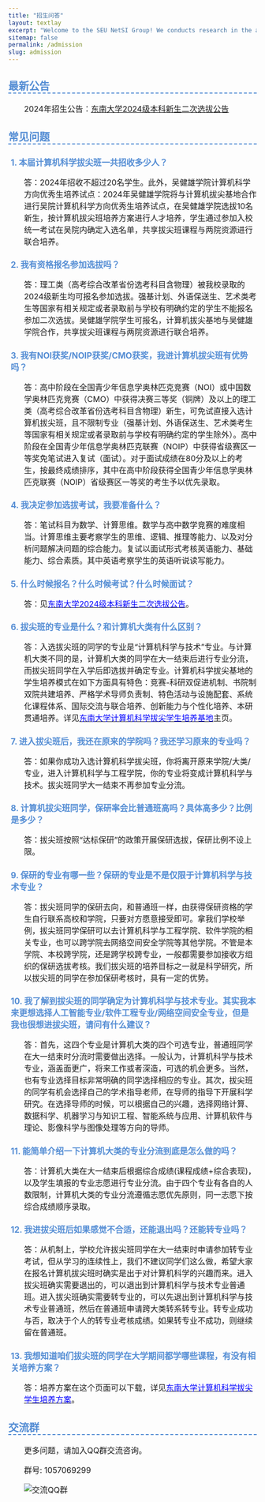 ```yaml
---
title: "招生问答"
layout: textlay
excerpt: "Welcome to the SEU NetSI Group! We conducts research in the area of Internet of Things and Swarm Intelligence. Our goal is to provide theoretically sound analysis as well as build practically working systems."
sitemap: false
permalink: /admission
slug: admission
---
```




<style>
/* new styles added below*/
h2 {
    color: #548dd4;
    font-size: 1.5em;
    border-bottom: #548dd4 2px dashed;
}
h3, h4, h5, h6 {
    color: #548dd4;
    font-size: 1.2em; 
    margin-bottom: 0;
    margin-left: 0.3em;
}
p {
    margin-left: 2em;
    font-size: 16px !important; 
}
img {
    margin: auto;
    display: block;
    /*height: 20em;*/
}
</style>

## 最新公告

2024年招生公告：[东南大学2024级本科新生二次选拔公告](https://jwc.seu.edu.cn/2024/0703/c21676a496343/page.htm)


## 常见问题

### 1. 本届计算机科学拔尖班一共招收多少人？

答：2024年招收不超过20名学生。此外，吴健雄学院计算机科学方向优秀生培养试点：2024年吴健雄学院将与计算机拔尖基地合作进行吴院计算机科学方向优秀生培养试点，在吴健雄学院选拔10名新生，按计算机拔尖班培养方案进行人才培养，学生通过参加入校统一考试在吴院内确定入选名单，共享拔尖班课程与两院资源进行联合培养。

### 2. 我有资格报名参加选拔吗？

答：理工类（高考综合改革省份选考科目含物理）被我校录取的2024级新生均可报名参加选拔。强基计划、外语保送生、艺术类考生等国家有相关规定或者录取前与学校有明确约定的学生不能报名参加二次选拔。吴健雄学院学生可报名，计算机拔尖基地与吴健雄学院合作，共享拔尖班课程与两院资源进行联合培养。

### 3. 我有NOI获奖/NOIP获奖/CMO获奖，我进计算机拔尖班有优势吗？

答：高中阶段在全国青少年信息学奥林匹克竞赛（NOI）或中国数学奥林匹克竞赛（CMO）中获得决赛三等奖（铜牌）及以上的理工类（高考综合改革省份选考科目含物理）新生，可免试直接入选计算机拔尖班，且不限制专业（强基计划、外语保送生、艺术类考生等国家有相关规定或者录取前与学校有明确约定的学生除外）。高中阶段在全国青少年信息学奥林匹克联赛（NOIP）中获得省级赛区一等奖免笔试进入复试（面试）。对于面试成绩在80分及以上的考生，按最终成绩排序，其中在高中阶段获得全国青少年信息学奥林匹克联赛（NOIP）省级赛区一等奖的考生予以优先录取。

### 4. 我决定参加选拔考试，我要准备什么？

答：笔试科目为数学、计算思维。数学与高中数学竞赛的难度相当。计算思维主要考察学生的思维、逻辑、推理等能力、以及对分析问题解决问题的综合能力。复试以面试形式考核英语能力、基础能力、综合素质。其中英语考察学生的英语听说读写能力。

### 5. 什么时候报名？什么时候考试？什么时候面试？

答：见<a href="https://jwc.seu.edu.cn/2024/0703/c21676a496343/page.htm"><span style="color:blue;">东南大学2024级本科新生二次选拔公告</span></a>。

### 6. 拔尖班的专业是什么？和计算机大类有什么区别？

答：入选拔尖班的同学的专业是“计算机科学与技术”专业。与计算机大类不同的是，计算机大类的同学在大一结束后进行专业分流，而拔尖班同学在入学后即选拔并确定专业。计算机科学拔尖基地的学生培养模式在如下方面具有特色：竞赛-科研双促进机制、书院制双院共建培养、严格学术导师负责制、特色活动与设施配套、系统化课程体系、国际交流与联合培养、创新能力与个性化培养、本研贯通培养。详见<a href="https://cs.seu.edu.cn/49434/list.htm"><span style="color:blue;">东南大学计算机科学拔尖学生培养基地</span></a>主页。

### 7. 进入拔尖班后，我还在原来的学院吗？我还学习原来的专业吗？

答：如果你成功入选计算机科学拔尖班，你将离开原来学院/大类/专业，进入计算机科学与工程学院，你的专业将变成计算机科学与技术。拔尖班同学大一结束不再参加专业分流。

### 8. 计算机拔尖班同学，保研率会比普通班高吗？具体高多少？比例是多少？

答：拔尖班按照“达标保研”的政策开展保研选拔，保研比例不设上限。

### 9. 保研的专业有哪一些？保研的专业是不是仅限于计算机科学与技术专业？

答：拔尖班同学的保研去向，和普通班一样，由获得保研资格的学生自行联系高校和学院，只要对方愿意接受即可。拿我们学校举例，拔尖班同学保研可以去计算机科学与工程学院、软件学院的相关专业，也可以跨学院去网络空间安全学院等其他学院。不管是本学院、本校跨学院，还是跨学校跨专业，一般都需要参加接收方组织的保研选拔考核。我们拔尖班的培养目标之一就是科学研究，所以拔尖班的同学在参加保研考核时，具有一定的优势。

### 10. 我了解到拔尖班的同学确定为计算机科学与技术专业。其实我本来更想选择人工智能专业/软件工程专业/网络空间安全专业，但是我也很想进拔尖班，请问有什么建议？

答：首先，这四个专业是计算机大类的四个可选专业，普通班同学在大一结束时分流时需要做出选择。一般认为，计算机科学与技术专业，涵盖面更广，将来工作或者深造，可选的机会更多。当然，也有专业选择目标非常明确的同学选择相应的专业。其次，拔尖班的同学有机会选择自己的学术指导老师，在导师的指导下开展科学研究。在选择导师的时候，可以根据自己的兴趣，选择网络计算、数据科学、机器学习与知识工程、智能系统与应用、计算机软件与理论、影像科学与图像处理等方向的导师。

### 11. 能简单介绍一下计算机大类的专业分流到底是怎么做的吗？

答：计算机大类在大一结束后根据综合成绩(课程成绩+综合表现)，以及学生填报的专业志愿进行专业分流。由于四个专业有各自的人数限制，计算机大类的专业分流遵循志愿优先原则，同一志愿下按综合成绩顺序录取。

### 12. 我进拔尖班后如果感觉不合适，还能退出吗？还能转专业吗？

答：从机制上，学校允许拔尖班同学在大一结束时申请参加转专业考试，但从学习的连续性上，我们不建议同学们这么做，希望大家在报名计算机拔尖班时确实是出于对计算机科学的兴趣而来。进入拔尖班确实需要退出的，可以退出到计算机科学与技术专业普通班。进入拔尖班确实需要转专业的，可以先退出到计算机科学与技术专业普通班，然后在普通班申请跨大类转系转专业。转专业成功与否，取决于个人的转专业考核成绩。如果转专业不成功，则继续留在普通班。

### 13. 我想知道咱们拔尖班的同学在大学期间都学哪些课程，有没有相关培养方案？
答：培养方案在这个页面可以下载，详见<a href="https://cs.seu.edu.cn/49480/list.htm"><span style="color:blue;">东南大学计算机科学拔尖学生培养方案</span></a>。

## 交流群

更多问题，请加入QQ群交流咨询。

群号: 1057069299


![交流QQ群](https://chpu437.github.io/images/admission/qq_qun_id.jpg)

